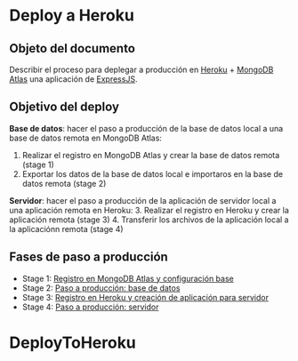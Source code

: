 # Deploy a Heroku

## Objeto del documento

Describir el proceso para deplegar a producción en [Heroku](https://www.heroku.com/) + [MongoDB Atlas](https://www.mongodb.com/cloud/atlas) una aplicación de [ExpressJS](https://expressjs.com/).

## Objetivo del deploy

**Base de datos**: hacer el paso a producción de la base de datos local a una base de datos remota en MongoDB Atlas:
  1. Realizar el registro en MongoDB Atlas y crear la base de datos remota (stage 1)
  2. Exportar los datos de la base de datos local e importaros en la base de datos remota (stage 2)
  
**Servidor**: hacer el paso a producción de la aplicación de servidor local a una aplicación remota en Heroku:
  3. Realizar el registro en Heroku y crear la aplicación remota (stage 3)
  4. Transferir los archivos de la aplicación local a la aplicaciónn remota (stage 4)


## Fases de paso a producción

- Stage 1: [Registro en MongoDB Atlas y configuración base](https://github.com/sdcaos/DeployToHeroku/blob/main/stage1.md)
- Stage 2: [Paso a producción: base de datos](https://github.com/sdcaos/DeployToHeroku/blob/main/stage2.md)
- Stage 3: [Registro en Heroku y creación de aplicación para servidor](https://github.com/sdcaos/DeployToHeroku/blob/main/stage3.md)
- Stage 4: [Paso a producción: servidor](https://github.com/sdcaos/DeployToHeroku/blob/main/stage4.md)
# DeployToHeroku
